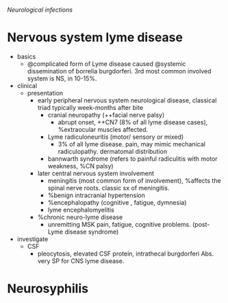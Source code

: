 ###### Neurological infections

# Nervous system lyme disease
- basics
    + @complicated form of Lyme disease caused @systemic dissemination of borrelia burgdorferi. 3rd most common involved system is NS, in 10-15%.
- clinical
    + presentation 
        * early peripheral nervous system neurological disease, classical triad typically week-months after bite 
            - cranial neuropathy (++facial nerve palsy)
                + abrupt onset, ++CN7 (8% of all lyme disease cases), %extraocular muscles affected.  
            - Lyme radiculoneuritis (motor/ sensory or mixed)
                + 3% of all lyme disease. pain, may mimic mechanical radiculopathy. dermatomal distribution
            - bannwarth syndrome (refers to painful radiculitis with motor weakness, %CN palsy)
        * later central nervous system involvement
            - meningitis (most common form of involvement), %affects the spinal nerve roots. classic sx of meningitis. 
            - %benign intracranial hypertension
            - %encephalopathy (cognitive , fatigue, dymnesia)
            - lyme encephalomyelitis
        * %chronic neuro-lyme disease
            - unremitting MSK pain, fatigue, cognitive problems. (post-Lyme disease syndrome)
- investigate
    + CSF
        * pleocytosis, elevated CSF protein, intrathecal burgdorferi Abs. very SP for CNS lyme disease.


# Neurosyphilis

